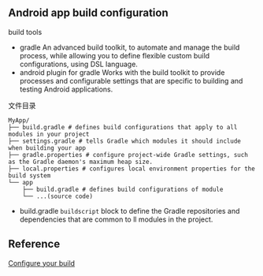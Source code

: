 ## Android app build configuration
build tools
* gradle
    An advanced build toolkit, to automate and manage the build process, while allowing you to define flexible custom build configurations, using DSL language.
* android plugin for gradle
    Works with the build toolkit to provide processes and configurable settings that are specific to building and testing Android applications.


文件目录
```
MyApp/
├── build.gradle # defines build configurations that apply to all modules in your project
├── settings.gradle # tells Gradle which modules it should include when building your app
├── gradle.properties # configure project-wide Gradle settings, such as the Gradle daemon's maximum heap size.
├── local.properties # configures local environment properties for the build system
└── app
    ├── build.gradle # defines build configurations of module
    └── ...(source code)
```

* build.gradle
    `buildscript` block to define the Gradle repositories and dependencies that are common to ll modules in the project.

## Reference
[Configure your build](https://developer.android.com/studio/build#module-level)